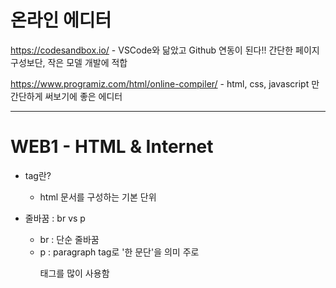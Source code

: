 # 온라인 에디터
https://codesandbox.io/ - VSCode와 닮았고 Github 연동이 된다!! 간단한 페이지 구성보단, 작은 모델 개발에 적합

https://www.programiz.com/html/online-compiler/ - html, css, javascript 만 간단하게 써보기에 좋은 에디터

------------------
# WEB1 - HTML & Internet
- tag란?
    - html 문서를 구성하는 기본 단위


- 줄바꿈 : br vs p
    - br : 단순 줄바꿈
    - p : paragraph tag로 '한 문단'을 의미   주로 <p> 태그를 많이 사용함
